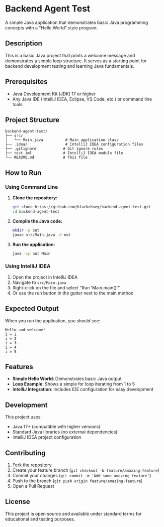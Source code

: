 # Backend Agent Test

A simple Java application that demonstrates basic Java programming concepts with a "Hello World" style program.

## Description

This is a basic Java project that prints a welcome message and demonstrates a simple loop structure. It serves as a starting point for backend development testing and learning Java fundamentals.

## Prerequisites

- Java Development Kit (JDK) 17 or higher
- Any Java IDE (IntelliJ IDEA, Eclipse, VS Code, etc.) or command line tools

## Project Structure

```
backend-agent-test/
├── src/
│   └── Main.java          # Main application class
├── .idea/                 # IntelliJ IDEA configuration files
├── .gitignore            # Git ignore rules
├── test.iml              # IntelliJ IDEA module file
└── README.md             # This file
```

## How to Run

### Using Command Line

1. **Clone the repository:**
   ```bash
   git clone https://github.com/blackchoey/backend-agent-test.git
   cd backend-agent-test
   ```

2. **Compile the Java code:**
   ```bash
   mkdir -p out
   javac src/Main.java -d out
   ```

3. **Run the application:**
   ```bash
   java -cp out Main
   ```

### Using IntelliJ IDEA

1. Open the project in IntelliJ IDEA
2. Navigate to `src/Main.java`
3. Right-click on the file and select "Run 'Main.main()'"
4. Or use the run button in the gutter next to the main method

## Expected Output

When you run the application, you should see:

```
Hello and welcome!
i = 1
i = 2
i = 3
i = 4
i = 5
```

## Features

- **Simple Hello World**: Demonstrates basic Java output
- **Loop Example**: Shows a simple for loop iterating from 1 to 5
- **IntelliJ Integration**: Includes IDE configuration for easy development

## Development

This project uses:
- Java 17+ (compatible with higher versions)
- Standard Java libraries (no external dependencies)
- IntelliJ IDEA project configuration

## Contributing

1. Fork the repository
2. Create your feature branch (`git checkout -b feature/amazing-feature`)
3. Commit your changes (`git commit -m 'Add some amazing feature'`)
4. Push to the branch (`git push origin feature/amazing-feature`)
5. Open a Pull Request

## License

This project is open source and available under standard terms for educational and testing purposes.